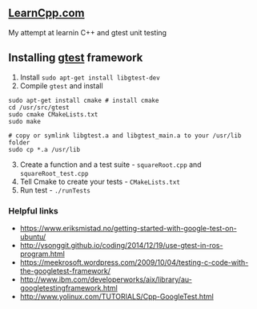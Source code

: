 ## [LearnCpp.com](http://www.learncpp.com/)

My attempt at learnin C++ and gtest unit testing

## Installing [gtest](https://github.com/google/googletest) framework

1. Install `sudo apt-get install libgtest-dev`
2. Compile `gtest` and install
~~~
sudo apt-get install cmake # install cmake
cd /usr/src/gtest
sudo cmake CMakeLists.txt
sudo make
 
# copy or symlink libgtest.a and libgtest_main.a to your /usr/lib folder
sudo cp *.a /usr/lib
~~~
3. Create a function and a test suite - `squareRoot.cpp` and `squareRoot_test.cpp`
4. Tell Cmake to create your tests - `CMakeLists.txt`
5. Run test - `./runTests`

### Helpful links

* https://www.eriksmistad.no/getting-started-with-google-test-on-ubuntu/
* http://ysonggit.github.io/coding/2014/12/19/use-gtest-in-ros-program.html
* https://meekrosoft.wordpress.com/2009/10/04/testing-c-code-with-the-googletest-framework/
* http://www.ibm.com/developerworks/aix/library/au-googletestingframework.html
* http://www.yolinux.com/TUTORIALS/Cpp-GoogleTest.html


